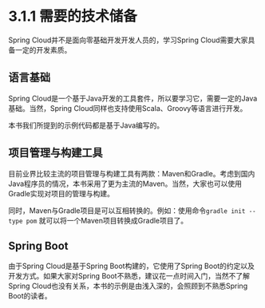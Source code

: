 # 3.1.1 需要的技术储备

Spring Cloud并不是面向零基础开发开发人员的，学习Spring Cloud需要大家具备一定的开发素质。



## 语言基础

Spring Cloud是一个基于Java开发的工具套件，所以要学习它，需要一定的Java基础。当然，Spring Cloud同样也支持使用Scala、Groovy等语言进行开发。

本书我们所提到的示例代码都是基于Java编写的。



## 项目管理与构建工具

目前业界比较主流的项目管理与构建工具有两款：Maven和Gradle。考虑到国内Java程序员的情况，本书采用了更为主流的Maven。当然，大家也可以使用Gradle实现对项目的管理与构建。

同时，Maven与Gradle项目是可以互相转换的。例如：使用命令`gradle init --type pom` 就可以将一个Maven项目转换成Gradle项目了。



##  Spring Boot

由于Spring Cloud是基于Spring Boot构建的，它使用了Spring Boot的约定以及开发方式。如果大家对Spring Boot不熟悉，建议花一点时间入门，当然不了解Spring Cloud也没有关系，本书的示例是由浅入深的，会照顾到不熟悉Spring Boot的读者。